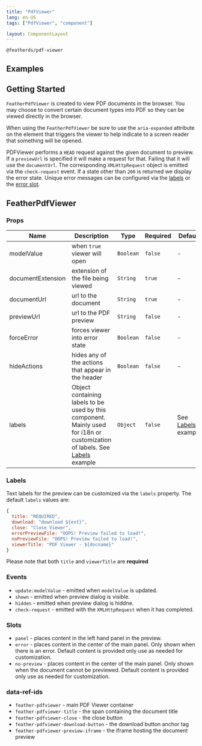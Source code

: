 ```yaml
---
title: "PdfViewer"
lang: en-US
tags: ["PdfViewer", "component"]

layout: ComponentLayout
---
```


`@featherds/pdf-viewer`

## Examples

<PdfViewer-Examples />

## Getting Started

`FeatherPdfViewer` is created to view PDF documents in the browser. You may choose to convert certain document types into PDF so they can be viewed directly in the browser.

When using the `FeatherPdfViewer` be sure to use the `aria-expanded` attribute on the element that triggers the viewer to help indicate to a screen reader that something will be opened.

PDFViewer performs a `HEAD` request against the given document to preview. If a `previewUrl` is specified it will make a request for that. Failing that it will use the `documentUrl`. The corresponding `XMLHttpRequest` object is emitted via the `check-request` event. If a state other than `200` is returned we display the error state. Unique error messages can be configured via the [labels](#labels) or the [error slot](#slots).

## FeatherPdfViewer

### Props

| Name              | Description                                                                                                                           | Type      | Required | Default                       |
| ----------------- | ------------------------------------------------------------------------------------------------------------------------------------- | --------- | -------- | ----------------------------- |
| modelValue        | when `true` viewer will open                                                                                                          | `Boolean` | `false`  | -                             |
| documentExtension | extension of the file being viewed                                                                                                    | `String`  | `true`   | -                             |
| documentUrl       | url to the document                                                                                                                   | `String`  | `true`   | -                             |
| previewUrl        | url to the PDF preview                                                                                                                | `String`  | `false`  | -                             |
| forceError        | forces viewer into error state                                                                                                        | `Boolean` | `false`  | -                             |
| hideActions       | hides any of the actions that appear in the header                                                                                    | `Boolean` | `false`  | -                             |
| labels            | Object containing labels to be used by this component. Mainly used for i18n or customization of labels. See [Labels](#labels) example | `Object`  | `false`  | See [Labels](#labels) example |

### Labels

Text labels for the preview can be customized via the `labels` property. The default `labels` values are:

```js
{
  title: "REQUIRED",
  download: "download ${ext}",
  close: "Close Viewer",
  errorPreviewFile: "OOPS! Preview failed to load!",
  noPreviewFile: "OOPS! Preview failed to load!",
  viewerTitle: "PDF Viewer - ${docname}"
}
```

Please note that both `title` and `viewerTitle` are **required**

### Events

- `update:modelValue` - emitted when `modelValue` is updated.
- `shown` - emitted when preview dialog is visible.
- `hidden` - emitted when preview dialog is hiddne.
- `check-request` - emitted with the `XMLHttpRequest` when it has completed.

### Slots

- `panel` - places content in the left hand panel in the preview.
- `error` - places content in the center of the main panel. Only shown when there is an error. Default content is provided only use as needed for customization.
- `no-preview` - places content in the center of the main panel. Only shown when the document cannot be previewed. Default content is provided only use as needed for customization.

### data-ref-ids

- `feather-pdfviewer` - main PDF Viewer container
- `feather-pdfviewer-title` - the span containing the document title
- `feather-pdfviewer-close` - the close button
- `feather-pdfviewer-download-button` - the download button anchor tag
- `feather-pdfviewer-preview-iframe` - the iframe hosting the document preview
